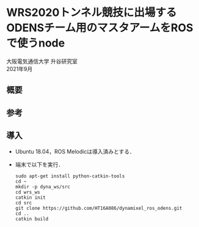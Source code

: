 # WRS2020トンネル競技に出場するODENSチーム用のマスタアームをROSで使うnode
大阪電気通信大学 升谷研究室  
2021年9月 

## 概要



## 参考



## 導入

- Ubuntu 18.04，ROS Melodicは導入済みとする．

- 端末で以下を実行．
  ```
  sudo apt-get install python-catkin-tools
  cd ~  
  mkdir -p dyna_ws/src  
  cd wrs_ws  
  catkin init  
  cd src
  git clone https://github.com/HT16A086/dynamixel_ros_odens.git  
  cd ..    
  catkin build 
  ```

